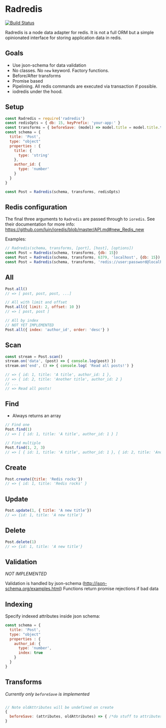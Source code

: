 # Radredis

[![Build Status](https://travis-ci.org/bustlelabs/radredis.svg)](https://travis-ci.org/bustlelabs/radredis)

Radredis is a node data adapter for redis.
It is not a full ORM but a simple opinionated interface for storing application data in redis.  

## Goals

- Use json-schema for data validation
- No classes. No `new` keyword. Factory functions.
- Before/After transforms
- Promise based
- Pipelining. All redis commands are executed via transaction if possible.
- iodredis under the hood.

## Setup

``` js
const Radredis = require('radredis')
const redisOpts = { db: 15, keyPrefix: 'your-app:' }
const transforms = { beforeSave: (model) => model.title = model.title.toLowerCase() }
const schema = {  
  title: 'Post',
  type: "object"
  properties : {
    title: {
      type: 'string'
    },
    author_id: {
      type: 'number'
    }
  }
}

const Post = Radredis(schema, transforms, redisOpts)
```

## Redis configuration

The final three arguments to `Radredis` are passed through to `ioredis`. See their documentation for more info: https://github.com/luin/ioredis/blob/master/API.md#new_Redis_new

Examples:

``` js
// Radredis(schema, transforms, [port], [host], [options])
const Post = Radredis(schema, transforms, {db: 15})
const Post = Radredis(schema, transforms, 6379, 'localhost', {db: 15})
const Post = Radredis(schema, transforms, 'redis://user:password@localhost:6379/15')
```

## All

``` js
Post.all()
// => [ post, post, post, ...]

// All with limit and offset
Post.all({ limit: 2, offset: 10 })
// => [ post, post ]

// All by index
// NOT YET IMPLEMENTED
Post.all({ index: 'author_id', order: 'desc'} )
```

## Scan

``` js
const stream = Post.scan()
stream.on('data', (post) => { console.log(post) })
stream.on('end', () => { console.log( 'Read all posts!') }

// => { id: 1, title: 'A title', author_id: 1 },
// => { id: 2, title: 'Another title', author_id: 2 }
// ...
// => Read all posts!
```


## Find
- Always returns an array

``` js
// Find one
Post.find(1)
// => [ { id: 1, title: 'A title', author_id: 1 } ]

// Find multiple
Post.find(1, 2, 3)
// => [ { id: 1, title: 'A title', author_id: 1 }, { id: 2, title: 'Another title', author_id: 2 } ]
```

## Create

``` js
Post.create({title: 'Redis rocks'})
// => { id: 1, title: 'Redis rocks' }

```

## Update

``` js
Post.update(1, { title: 'A new title'})
// => {id: 1, title: 'A new title'}
```

## Delete

``` js
Post.delete(1)
// => {id: 1, title: 'A new title'}
```

## Validation

*NOT IMPLEMENTED*

Validation is handled by json-schema (http://json-schema.org/examples.html)
Functions return promise rejections if bad data

## Indexing

Specify indexed attributes inside json schema:
``` js
const schema = {  
  title: 'Post',
  type: "object"
  properties : {
    author_id: {
      type: 'number',
      index: true
    }
  }
}
```


## Transforms

*Currently only `beforeSave` is implemented*

``` js

// Note oldAttributes will be undefined on create
{
  beforeSave: (attributes, oldAttributes) => { /*do stuff to attributes*/}
}
```
